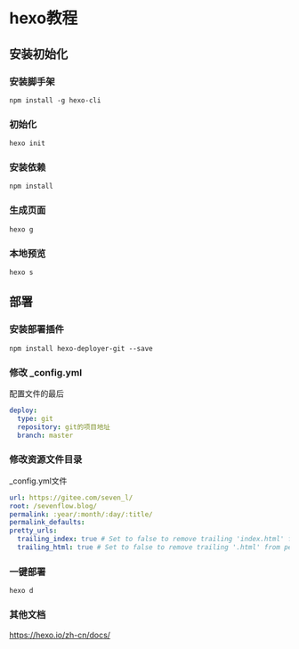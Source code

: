 # hexo教程

## 安装初始化

### 安装脚手架

` npm install -g hexo-cli `

### 初始化

`hexo init `

### 安装依赖

`npm install`

### 生成页面

`hexo g`

### 本地预览

`hexo s`

## 部署

### 安装部署插件

`npm install hexo-deployer-git --save`

### 修改 _config.yml

配置文件的最后
``` yml
deploy:
  type: git
  repository: git的项目地址
  branch: master
```

### 修改资源文件目录

_config.yml文件

```  yml
url: https://gitee.com/seven_l/
root: /sevenflow.blog/
permalink: :year/:month/:day/:title/
permalink_defaults:
pretty_urls:
  trailing_index: true # Set to false to remove trailing 'index.html' from permalinks
  trailing_html: true # Set to false to remove trailing '.html' from permalinks
```


### 一键部署

`hexo d`

### 其他文档

https://hexo.io/zh-cn/docs/